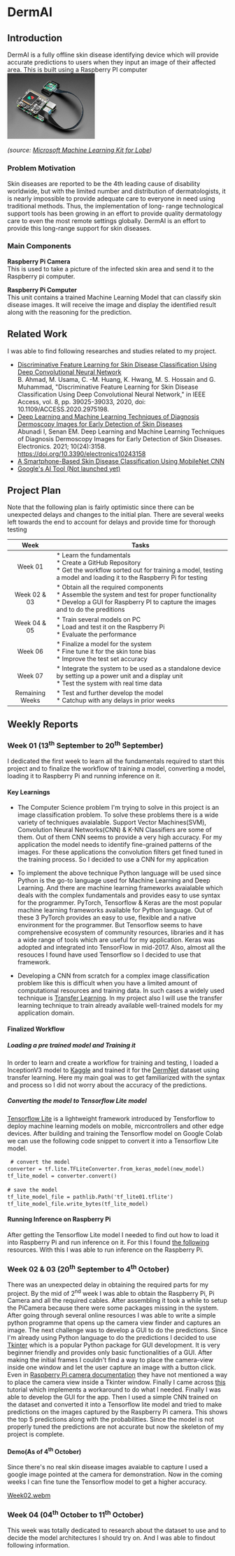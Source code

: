 # DermAI

## Introduction
 DermAI is a fully offline skin disease identifying device which will provide accurate predictions to users when they input an image of their affected area. This is built using a Raspberry PI computer<br>
 <img src="/assets/images/product_img.jpg" width="200">
 
_(source: [Microsoft Machine Learning Kit for Lobe](https://www.pi-shop.ch/microsoft-machine-learning-kit-for-lobe))_

### Problem Motivation
Skin diseases are reported to be the 4th leading cause of disability worldwide, but with the limited number and distribution of dermatologists, it is nearly impossible to provide adequate care to everyone in need using traditional methods.
Thus, the implementation of long- range technological support tools has been growing in an effort to provide quality dermatology care to even the most remote settings globally. DermAI is an effort to provide this long-range support for skin diseases.

### Main Components

**Raspberry Pi Camera** <br>
This is used to take a picture of the infected skin area and send it to the Raspberry pi computer.

**Raspberry Pi Computer** <br>
This unit contains a trained Machine Learning Model that can classify skin disease images. It will receive the image and display the identified result along with the reasoning for the prediction.

## Related Work
I was able to find following researches and studies related to my project.

* [Discriminative Feature Learning for Skin Disease Classification Using Deep Convolutional Neural Network](https://ieeexplore.ieee.org/document/9007648)<br>
  B. Ahmad, M. Usama, C. -M. Huang, K. Hwang, M. S. Hossain and G. Muhammad, "Discriminative Feature Learning for Skin Disease Classification Using Deep Convolutional   Neural Network," in IEEE Access, vol. 8, pp. 39025-39033, 2020, doi: 10.1109/ACCESS.2020.2975198.
* [Deep Learning and Machine Learning Techniques of Diagnosis Dermoscopy Images for Early Detection of Skin Diseases](https://www.mdpi.com/2079-9292/10/24/3158)<br>
  Abunadi I, Senan EM. Deep Learning and Machine Learning Techniques of Diagnosis Dermoscopy Images for Early Detection of Skin Diseases. Electronics. 2021;             10(24):3158. https://doi.org/10.3390/electronics10243158
* [A Smartphone-Based Skin Disease Classification Using MobileNet CNN](https://arxiv.org/abs/1911.07929)
* [Google's AI Tool (Not launched yet)](https://blog.google/technology/health/ai-dermatology-preview-io-2021/)
  

## Project Plan
Note that the following plan is fairly optimistic since there can be unexpected delays and changes to the initial plan. There are several weeks left towards the end to account for delays and provide time for thorough testing

| Week | Tasks |
|:---:|-----------|
| Week 01| * Learn the fundamentals<br>* Create a GitHub Repository<br>* Get the workflow sorted out for training a model, testing a model and loading it to the Raspberry Pi for testing<br> |
| Week 02 & 03| * Obtain all the required components<br>* Assemble the system and test for proper functionality<br>* Develop a GUI for Raspberry PI to capture the images and to do the preditions|
| Week 04 & 05| * Train several models on PC<br>* Load and test it on the Raspberry Pi<br>* Evaluate the performance<br>|
| Week 06| * Finalize a model for the system<br>* Fine tune it for the skin tone bias<br>* Improve the test set accuracy<br>|
| Week 07| * Integrate the system to be used as a standalone device by setting up a power unit and a display unit<br>* Test the system with real time data<br>|
| Remaining Weeks| * Test and further develop the model<br>* Catchup with any delays in prior weeks<br>|

## Weekly Reports

### Week 01 (13<sup>th</sup> September to 20<sup>th</sup> September)
<p> I dedicated the first week to learn all the fundamentals required to start this project and to finalize the workflow of training a model, converting a model, loading it to Raspberry Pi and running inference on it.</p>

#### Key Learnings
* The Computer Science problem I'm trying to solve in this project is an image classification problem. To solve these problems there is a wide variety of techniques avaialable. Support Vector Machines(SVM), Convolution Neural Networks(CNN) & K-NN Classifiers are some of them. Out of them CNN seems to provide a very high accuracy. For my application the model needs to identify fine-grained patterns of the images. For these applications the convolution filters get fined tuned in the training process. So I decided to use a CNN for my application

* To implement the above technique Python language will be used since Python is the go-to language used for Machine Learning and Deep Learning. And there are machine learning frameworks avaialable which deals with the complex fundamentals and provides easy to use syntax for the programmer. PyTorch, Tensorflow & Keras are the most popular machine learning frameworks available for Python language. Out of these 3 PyTorch provides an easy to use, flexible and a native environment for the programmer. But Tensorflow seems to have comprehensive ecosystem of community resources, libraries and it has a wide range of tools which are useful for my application. Keras was adopted and integrated into TensorFlow in mid-2017. Also, almost all the resouces I found have used Tensorflow so I decided to use that framework.

* Developing a CNN from scratch for a complex image classification problem like this is difficult when you have a limited amount of computational resources and training data. In such cases a widely used technique is [Transfer Learning](https://machinelearningmastery.com/transfer-learning-for-deep-learning/). In my project also I will use the transfer learning technique to train already available well-trained models for my application domain.

#### Finalized Workflow
##### Loading a pre trained model and Training it 
In order to learn and create a workflow for training and testing, I loaded a InceptionV3 model to [Kaggle](https://www.kaggle.com) and trained it for the [DermNet](https://www.kaggle.com/datasets/shubhamgoel27/dermnet) dataset using transfer learning. Here my main goal was to get familiarized with the syntax and process so I did not worry about the accuracy of the predictions.

##### Converting the model to Tensorflow Lite model
[Tensorflow Lite](https://www.tensorflow.org/lite) is a lightweight framework introduced by Tensforflow to deploy machine learning models on mobile, micrcontrollers and other edge devices. After building and training the Tensorflow model on Google Colab we can use the following code snippet to convert it into a Tensorflow Lite model.
```
 # convert the model
converter = tf.lite.TFLiteConverter.from_keras_model(new_model)
tf_lite_model = converter.convert()

# save the model
tf_lite_model_file = pathlib.Path('tf_lite01.tflite')
tf_lite_model_file.write_bytes(tf_lite_model)
```
#### Running Inference on Raspberry Pi
After getting the Tensorflow Lite model I needed to find out how to load it into Raspberry Pi and run inference on it. For this I found [the following](https://www.tensorflow.org/lite/examples/image_classification/overview) resources. With this I was able to run inference on the Raspberry Pi.

### Week 02 & 03 (20<sup>th</sup> September to 4<sup>th</sup> October)

There was an unexpected delay in obtaining the required parts for my project. By the mid of 2<sup>nd</sup> week I was able to obtain the Raspberry Pi, Pi Camera and all the required cables. After assembling it took a while to setup the PiCamera because there were some packages missing in the system. After going through several online resources I was able to write a simple python programme that opens up the camera view finder and captures an image. 
The next challenge was to develop a GUI to do the predictions. Since I'm already using Python language to do the predictions I decided to use [Tkinter](https://docs.python.org/3/library/tkinter.html) which is a popular Python package for GUI development. It is very beginner friendly and provides only basic functionalities of a GUI. After making the initial frames I couldn't find a way to place the camera-view inside one window and let the user capture an image with a button click. Even in [Raspberry Pi camera documentation](https://www.raspberrypi.com/documentation/accessories/camera.html) they have not mentioned a way to place the camera view inside a Tkinter window. Finally I came across [this](https://pyimagesearch.com/2015/03/30/accessing-the-raspberry-pi-camera-with-opencv-and-python/) tutorial which implements a workaround to do what I needed. Finally I was able to develop the GUI for the app. Then I used a simple CNN trained on the dataset and converted it into a Tensorflow lite model and tried to make predictions on the images captured by the Raspberry Pi camera. This shows the top 5 predictions along with the probabilities. Since the model is not properly tuned the predictions are not accurate but now the skeleton of my project is complete.

#### Demo(As of 4<sup>th</sup> October)
Since there's no real skin disease images avaiable to capture I used a google image pointed at the camera for demonstration. Now in the coming weeks I can fine tune the Tensorflow model to get a higher accuracy.

[Week02.webm](https://user-images.githubusercontent.com/89344987/194615943-785368d4-1ea5-48d2-aee0-7a020114649e.webm)

### Week 04 (04<sup>th</sup> October to 11<sup>th</sup> October)
This week was totally dedicated to research about the dataset to use and to decide the model architectures I should try on. And I was able to findout following information. 

